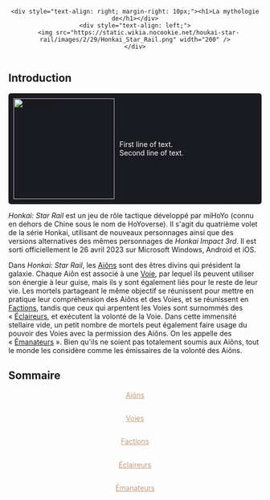 <link rel="stylesheet" href="style.css">

<div align="center">

  <div style="display: flex; justify-content: center; align-items: center; width: 100%;">

    <div style="text-align: right; margin-right: 10px;"><h1>La mythologie de</h1></div>
    <div style="text-align: left;">
      <img src="https://static.wikia.nocookie.net/houkai-star-rail/images/2/29/Honkai_Star_Rail.png" width="200" />
    </div>

  </div>

</div>

## Introduction

<div style="display: flex; align-items: center; background-color: #1a1a21; padding: 10px; border-radius: 5px;">
    <img src="https://static.wikia.nocookie.net/houkai-star-rail/images/1/13/Light_Cone_I_Venture_Forth_to_Hunt.png" alt="Description" style="margin-right: 10px; width: 201px; height: auto;"/>
    <div>
        <p style="margin: 0; color: white;">First line of text.</p>
        <p style="margin: 0; color: white;">Second line of text.</p>
    </div>
</div>


_Honkai: Star Rail_ est un jeu de rôle tactique développé par miHoYo (connu en dehors de Chine sous le nom de HoYoverse). Il s'agit du quatrième volet de la série Honkai, utilisant de nouveaux personnages ainsi que des versions alternatives des mêmes personnages de _Honkai Impact 3rd_. Il est sorti officiellement le 26 avril 2023 sur Microsoft Windows, Android et iOS.

Dans _Honkai: Star Rail_, les [Aiôns](aions.md) sont des êtres divins qui président la galaxie. Chaque Aiôn est associé à une [Voie](/voies.md), par lequel ils peuvent utiliser son énergie à leur guise, mais ils y sont également liés pour le reste de leur vie. Les mortels partageant le même objectif se réunissent pour mettre en pratique leur compréhension des Aiôns et des Voies, et se réunissent en [Factions](/factions.md), tandis que ceux qui arpentent les Voies sont surnommés des « [Éclaireurs](/eclaireurs.md), et exécutent la volonté de la Voie. Dans cette immensité stellaire vide, un petit nombre de mortels peut également faire usage du pouvoir des Voies avec la permission des Aiôns. On les appelle des « [Émanateurs](/emanateurs.md) ». Bien qu'ils ne soient pas totalement soumis aux Aiôns, tout le monde les considère comme les émissaires de la volonté des Aiôns.

## Sommaire

<div align="center"><a href="https://yn10.github.io/2024-2025/aions" style="color: #C09C7B;">Aiôns</a></div>

##
<div align="center"><a href="https://yn10.github.io/2024-2025/voies" style="color: #C09C7B;">Voies</a></div>

##
<div align="center"><a href="https://yn10.github.io/2024-2025/factions" style="color: #C09C7B;">Factions</a></div>

##
<div align="center"><a href="https://yn10.github.io/2024-2025/eclaireurs" style="color: #C09C7B;">Éclaireurs</a></div>
  
##
<div align="center"><a href="https://yn10.github.io/2024-2025/emanateurs" style="color: #C09C7B;">Émanateurs</a></div>
